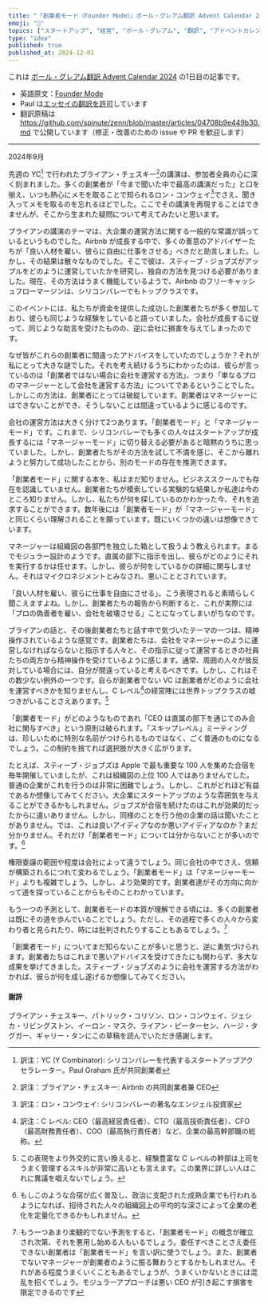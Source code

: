 ```yaml
---
title: "「創業者モード（Founder Mode）」ポール・グレアム翻訳 Advent Calendar 2024 1日目"
emoji: "🚀"
topics: ["スタートアップ", "経営", "ポール・グレアム", "翻訳", "アドベントカレンダー"]
type: "idea"
published: true
published_at: 2024-12-01
---
```


これは [ポール・グレアム翻訳 Advent Calendar 2024](https://adventar.org/calendars/10831) の1日目の記事です。

- 英語原文：[Founder Mode](https://paulgraham.com/foundermode.html)
- Paul は[エッセイの翻訳を許可](https://paulgraham.com/gfaq.html)しています
- 翻訳原稿は https://github.com/spinute/zenn/blob/master/articles/04708b9e449b30.md で公開しています（修正・改善のための issue や PR を歓迎します）

----

2024年9月

先週の YC[^q1] で行われたブライアン・チェスキー[^q2]の講演は、参加者全員の心に深く刻まれました。多くの創業者が「今まで聞いた中で最高の講演だった」と口を揃え、いつも熱心にメモを取ることで知られるロン・コンウェイ[^q3]でさえ、聞き入ってメモを取るのを忘れるほどでした。ここでその講演を再現することはできませんが、そこから生まれた疑問について考えてみたいと思います。

ブライアンの講演のテーマは、大企業の運営方法に関する一般的な常識が誤っているというものでした。Airbnb が成長する中で、多くの善意のアドバイザーたちが「良い人材を雇い、彼らに自由に仕事をさせる」べきだと助言しました。しかし、その結果は散々なものでした。そこで彼は、スティーブ・ジョブズがアップルをどのように運営していたかを研究し、独自の方法を見つける必要がありました。現在、その方法はうまく機能しているようで、Airbnb のフリーキャッシュフローマージンは、シリコンバレーでもトップクラスです。

このイベントには、私たちが資金を提供した成功した創業者たちが多く参加しており、彼らも同じような経験をしていると語っていました。会社が成長するに従って、同じような助言を受けたものの、逆に会社に損害を与えてしまったのです。

なぜ皆がこれらの創業者に間違ったアドバイスをしていたのでしょうか？それが私にとって大きな謎でした。それを考え続けるうちにわかったのは、彼らが言っているのは「創業者ではない場合に会社を運営する方法」、つまり「単なるプロのマネージャーとして会社を運営する方法」についてであるということでした。しかしこの方法は、創業者にとっては破綻しています。創業者はマネージャーにはできないことができ、そうしないことは間違っているように感じるのです。

会社の運営方法は大きく分けて2つあります。「創業者モード」と「マネージャーモード」です。これまで、シリコンバレーでも多くの人々はスタートアップが成長するには「マネージャーモード」に切り替える必要があると暗黙のうちに思っていました。しかし、創業者たちがその方法を試して不満を感じ、そこから離れようと努力して成功したことから、別のモードの存在を推測できます。

「創業者モード」に関する本を、私はまだ知りません。ビジネススクールでも存在を認識していません。創業者たちが模索している実験的な結果しか私達は今のところ知りません。しかし、私たちが何を探しているのかわかった今、それを追求することができます。数年後には「創業者モード」が「マネージャーモード」と同じくらい理解されることを願っています。既にいくつかの違いは想像できています。

マネージャーは組織図の各部門を独立した箱として扱うよう教えられます。まるでモジュラー設計のようです。直属の部下に指示を出し、彼らがどのようにそれを実行するかは任せます。しかし、彼らが何をしているかの詳細に関与しません。それはマイクロネジメントとみなされ、悪いこととされています。

「良い人材を雇い、彼らに仕事を自由にさせる」。こう表現されると素晴らしく聞こえますよね。しかし、創業者たちの報告から判断すると、これが実際には「プロの偽善者を雇い、会社を破壊させる」ことになってしまいがちなのです。

ブライアンの話と、その後創業者たちと話す中で気づいたテーマの一つは、精神操作されているような感覚です。創業者たちは、会社をマネージャーのように運営しなければならないと指示する人々と、その指示に従って運営するときの社員たちの両方から精神操作を受けているように感じます。通常、周囲の人々が皆反対している場合には、自分が間違っていると考えるべきです。しかし、これはその数少ない例外の一つです。自らが創業者でない VC は創業者がどのように会社を運営すべきかを知りませんし、C レベル[^q4]の経営陣には世界トップクラスの嘘つきがいることさえあります。[^p1]

「創業者モード」がどのようなものであれ「CEO は直属の部下を通じてのみ会社に関与すべき」という原則は破られます。「スキップレベル」ミーティングは、珍しいために特別な名前がつけられるものではなく、ごく普通のものになるでしょう。この制約を捨てれば選択肢が大きく広がります。

たとえば、スティーブ・ジョブズは Apple で最も重要な 100 人を集めた合宿を毎年開催していましたが、これは組織図の上位 100 人ではありませんでした。普通の企業がこれを行うのは非常に困難でしょう。しかし、これがどれほど有益であるか想像してみてください。大企業にスタートアップのような雰囲気を与えることができるかもしれません。ジョブズが合宿を続けたのはこれが効果的だったからに違いありません。しかし、同様のことを行う他の企業の話は聞いたことがありません。では、これは良いアイディアなのか悪いアイディアなのか？まだ分かりません。それだけ「創業者モード」については分からないことが多いのです。[^p2]

権限委譲の範囲や程度は会社によって違うでしょう。同じ会社の中でさえ、信頼が構築されるにつれて変わるでしょう。「創業者モード」は「マネージャーモード」よりも複雑でしょう。しかし、より効果的です。創業者達がその方向に向かって道を探っていることからもそのことわかっています。

もう一つの予測として、創業者モードの本質が理解できる頃には、多くの創業者は既にその道を歩んでいることでしょう。ただし、その過程で多くの人々から変わり者と見られたり、時には批判されたりすることもあるでしょう。[^p3]

「創業者モード」についてまだ知らないことが多いと思うと、逆に勇気づけられます。創業者たちはこれまで悪いアドバイスを受けてきたにも関わらず、多大な成果を挙げてきました。スティーブ・ジョブズのように会社を運営する方法がわかれば、彼らが何を成し遂げるか想像してみてください。

#### 謝辞

ブライアン・チェスキー、パトリック・コリソン、ロン・コンウェイ、ジェシカ・リビングストン、イーロン・マスク、ライアン・ピーターセン、ハージ・タグガー、ギャリー・タンにこの草稿を読んでいただき感謝します。

[^p1]: この表現をより外交的に言い換えると、経験豊富な C レベルの幹部は上司をうまく管理するスキルが非常に高いとも言えます。この業界に詳しい人はこれに異議を唱えないでしょう。

[^p2]: もしこのような合宿が広く普及し、政治に支配された成熟企業でも行われるようになれば、招待された人々の組織図上の平均的な深さによって企業の老化を定量化できるかもしれません。

[^p3]: もう一つあまり楽観的でない予測をすると、「創業者モード」の概念が確立され次第、それを悪用し始める人もいるでしょう。委任すべきことさえ委任できない創業者は「創業者モード」を言い訳に使うでしょう。また、創業者でないマネージャーが創業者のように振る舞おうとするかもしれません。それがある程度うまくいくこともあるでしょうが、うまくいかないときには混乱を招くでしょう。モジュラーアプローチは悪い CEO が引き起こす損害を限定できるのです

[^q1]: 訳注：YC (Y Combinator): シリコンバレーを代表するスタートアップアクセラレーター。Paul Graham 氏が共同創業者

[^q2]: 訳注：ブライアン・チェスキー: Airbnb の共同創業者兼 CEO

[^q3]: 訳注：ロン・コンウェイ: シリコンバレーの著名なエンジェル投資家

[^q4]: 訳注：C レベル: CEO（最高経営責任者）、CTO（最高技術責任者）、CFO（最高財務責任者）、COO（最高執行責任者）など、企業の最高幹部職の総称。